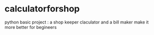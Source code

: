 # calculatorforshop
python basic project  : a shop keeper claculator and a bill maker 
make it more better for begineers
